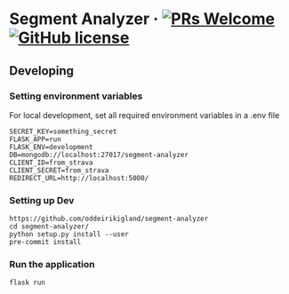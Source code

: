 # Segment Analyzer &middot; [![PRs Welcome](https://img.shields.io/badge/PRs-welcome-brightgreen.svg?style=flat-square)](http://makeapullrequest.com) [![GitHub license](https://img.shields.io/badge/license-MIT-blue.svg?style=flat-square)](https://github.com/your/your-project/blob/master/LICENSE)

## Developing

### Setting environment variables

For local development, set all required environment variables in a .env file

```.env
SECRET_KEY=something_secret
FLASK_APP=run
FLASK_ENV=development
DB=mongodb://localhost:27017/segment-analyzer
CLIENT_ID=from_strava
CLIENT_SECRET=from_strava
REDIRECT_URL=http://localhost:5000/
```

### Setting up Dev

```shell
https://github.com/oddeirikigland/segment-analyzer
cd segment-analyzer/
python setup.py install --user
pre-commit install
```

### Run the application

```shell
flask run
```
